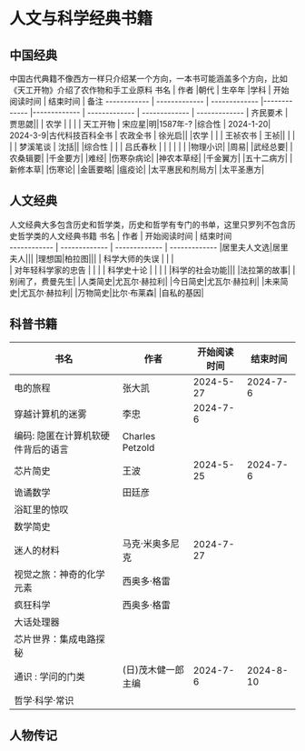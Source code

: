 # 人文与科学经典书籍



## 中国经典

中国古代典籍不像西方一样只介绍某一个方向，一本书可能涵盖多个方向，比如《天工开物》介绍了农作物和手工业原料
 书名  | 作者 |朝代 | 生卒年 |学科 | 开始阅读时间  | 结束时间  | 备注
------------ | -------------  | ------------- |------------- |------------- | ------------- | ------------- | ------------- 
| 齐民要术  | 贾思勰|| | 农学 |   |  |
| 天工开物 | 宋应星|明|1587年-? |综合性 | 2024-1-20| 2024-3-9|古代科技百科全书
| 农政全书 | 徐光启|| |农学 | |
| 王祯农书 | 王祯|| | | |
| 梦溪笔谈 | 沈括|| |综合性 | | 
| 吕氏春秋 | | | | | |
|物理小识|
|周易|
|武经总要|
|农桑辑要|
|千金要方|
|难经|
|伤寒杂病论|
|神农本草经| 
|千金翼方|
|五十二病方|
|新修本草|
|伤寒论|
|金匮要略|
|瘟疫论|
|太平惠民和剂局方|
|太平圣惠方|


## 人文经典
人文经典大多包含历史和哲学类，历史和哲学有专门的书单，这里只罗列不包含历史哲学类的人文经典书籍
 书名  | 作者  | 开始阅读时间  | 结束时间  
------------ | ------------- | ------------- | ------------- 
|居里夫人文选|居里夫人|||
|理想国|柏拉图|||
| 科学大师的失误  |   |  |   
| 对年轻科学家的忠告   |    | | 
| 科学史十论 | | | |
|科学的社会功能|||
|法拉第的故事|
|别闹了，费曼先生|
|人类简史|尤瓦尔·赫拉利|
|今日简史|尤瓦尔·赫拉利|
|未来简史|尤瓦尔·赫拉利|
|万物简史|比尔·布莱森|
|自私的基因|

## 科普书籍

 书名  | 作者  | 开始阅读时间  | 结束时间  
------------ | ------------- | ------------- | ------------- 
|电的旅程|张大凯|2024-5-27 |2024-7-6 
|穿越计算机的迷雾|李忠|2024-7-6 
|编码: 隐匿在计算机软硬件背后的语言|Charles Petzold
|芯片简史|王波| 2024-5-25 |2024-7-6
|诡谲数学|田廷彦|
|浴缸里的惊叹|
|数学简史|
|迷人的材料|马克·米奥多尼克|2024-7-27 
|视觉之旅：神奇的化学元素|西奥多·格雷|
|疯狂科学|西奥多·格雷|
|大话处理器|
|芯片世界：集成电路探秘|
|通识 : 学问的门类|(日)茂木健一郎主编|2024-7-6 | 2024-8-10 
|哲学·科学·常识|


## 人物传记

